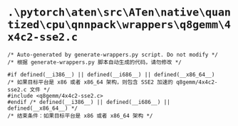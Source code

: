 # `.\pytorch\aten\src\ATen\native\quantized\cpu\qnnpack\wrappers\q8gemm\4x4c2-sse2.c`

```
/* Auto-generated by generate-wrappers.py script. Do not modify */
/* 根据 generate-wrappers.py 脚本自动生成的代码，请勿修改 */

#if defined(__i386__) || defined(__i686__) || defined(__x86_64__)
/* 如果目标平台是 x86 或者 x86_64 架构，则包含 SSE2 加速的 q8gemm/4x4c2-sse2.c 文件 */
#include <q8gemm/4x4c2-sse2.c>
#endif /* defined(__i386__) || defined(__i686__) || defined(__x86_64__) */
/* 结束条件：如果目标平台是 x86 或者 x86_64 架构 */
```